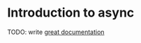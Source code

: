 # Introduction to async

TODO: write [great documentation](http://jacobian.org/writing/what-to-write/)

